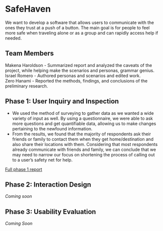 # SafeHaven

We want to develop a software that allows users to communicate with the ones they trust at a push of a button. The main goal is for people to feel more safe when traveling alone or as a group and can rapidly access help if needed.

## Team Members

Makena Haroldson - Summarized report and analyzed the caveats of the project, while helping make the scenarios and personas, grammar genius.<br/>
Israel Romero - Authored personas and scenarios and edited work.<br/>
Zero Hanami -  Reported the methods, findings, and conclusions of the preliminary research.<br/>

## Phase 1: User Inquiry and Inspection

- We used the method of surveying to gather data as we wanted a wide variety of input as well. By using a questionnaire, we were able to ask more questions and get quantifiable data, allowing us to make changes pertaining to the newfound information.
- From the results, we found that the majority of respondents ask their friends or family to contact them when they get home/destination and also share their locations with them. Considering that most respondents already communicate with friends and family, we can conclude that we may need to narrow our focus on shortening the process of calling out to a user’s safety net for help.

[Full phase 1 report](phase1/)

## Phase 2: Interaction Design

*Coming soon*

## Phase 3: Usability Evaluation

*Coming Soon*
